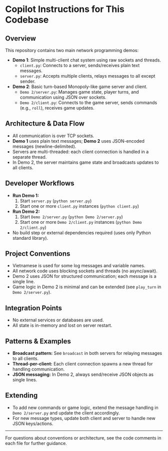 # Copilot Instructions for This Codebase

## Overview
This repository contains two main network programming demos:

- **Demo 1**: Simple multi-client chat system using raw sockets and threads.
  - `client.py`: Connects to a server, sends/receives plain text messages.
  - `server.py`: Accepts multiple clients, relays messages to all except sender.
- **Demo 2**: Basic turn-based Monopoly-like game server and client.
  - `Demo 2/server.py`: Manages game state, player turns, and communication using JSON over sockets.
  - `Demo 2/client.py`: Connects to the game server, sends commands (e.g., `roll`), receives game updates.

## Architecture & Data Flow
- All communication is over TCP sockets.
- **Demo 1** uses plain text messages; **Demo 2** uses JSON-encoded messages (newline-delimited).
- Servers are multi-threaded: each client connection is handled in a separate thread.
- In Demo 2, the server maintains game state and broadcasts updates to all clients.

## Developer Workflows
- **Run Demo 1:**
  1. Start `server.py` (`python server.py`)
  2. Start one or more `client.py` instances (`python client.py`)
- **Run Demo 2:**
  1. Start `Demo 2/server.py` (`python Demo 2/server.py`)
  2. Start one or more `Demo 2/client.py` instances (`python Demo 2/client.py`)
- No build step or external dependencies required (uses only Python standard library).

## Project Conventions
- Vietnamese is used for some log messages and variable names.
- All network code uses blocking sockets and threads (no async/await).
- Demo 2 uses JSON for structured communication; each message is a single line.
- Game logic in Demo 2 is minimal and can be extended (see `play_turn` in `Demo 2/server.py`).

## Integration Points
- No external services or databases are used.
- All state is in-memory and lost on server restart.

## Patterns & Examples
- **Broadcast pattern:** See `broadcast` in both servers for relaying messages to all clients.
- **Thread-per-client:** Each client connection spawns a new thread for handling communication.
- **JSON messaging:** In Demo 2, always send/receive JSON objects as single lines.

## Extending
- To add new commands or game logic, extend the message handling in `Demo 2/server.py` and update the client accordingly.
- For new message types, update both client and server to handle new JSON keys/actions.

---

For questions about conventions or architecture, see the code comments in each file for further guidance.
